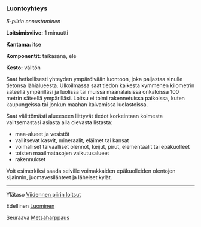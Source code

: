 ### Luontoyhteys

*5-piirin ennustaminen*

**Loitsimisviive:** 1 minuutti

**Kantama:** itse

**Komponentit:** taikasana, ele

**Kesto:** välitön

Saat hetkellisesti yhteyden ympäröivään luontoon, joka paljastaa sinulle tietonsa lähialueesta. Ulkoilmassa saat tiedon kaikesta kymmenen kilometrin säteellä ympärilläsi ja luolissa tai muissa maanalaisissa onkaloissa 100 metrin säteellä ympärilläsi. Loitsu ei toimi rakennetuissa paikoissa, kuten kaupungeissa tai jonkun maahan kaivamissa luolastoissa.

Saat välittömästi alueeseen liittyvät tiedot korkeintaan kolmesta valitsemastasi asiasta alla olevasta listasta:

- maa-alueet ja vesistöt 
- vallitsevat kasvit, mineraalit, eläimet tai kansat 
- voimalliset taivaalliset olennot, keijut, pirut, elementaalit tai epäkuolleet
- toisten maailmatasojen vaikutusalueet 
- rakennukset 

Voit esimerkiksi saada selville voimakkaiden epäkuolleiden olentojen sijainnin, juomavesilähteet ja läheiset kylät. 

---

Ylätaso [Viidennen piirin loitsut](5_piirin_loitsut.md)

Edellinen [Luominen](Luominen.md)

Seuraava [Metsäharppaus](Metsäharppaus.md)

